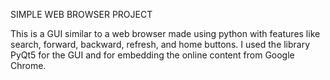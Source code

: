 SIMPLE WEB BROWSER PROJECT

This is a GUI similar to a web browser made using python with features like search, forward, backward, refresh, and home buttons.
I used the library PyQt5 for the GUI and for embedding the online content from Google Chrome.
